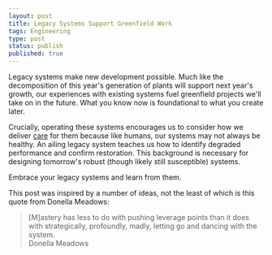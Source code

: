 ```yaml
---
layout: post
title: Legacy Systems Support Greenfield Work
tags: Engineering
type: post
status: publish
published: true
---
```


Legacy systems make new development possible. Much like the decomposition of
this year's generation of plants will support next year's growth, our
experiences with existing systems fuel greenfield projects we'll take on in the
future. What you know now is foundational to what you create later.

Crucially, operating these systems encourages us to consider how we deliver
[care](/posts/care-for-software.html) for them because like humans, our systems
may not always be healthy. An ailing legacy system teaches us how to identify
degraded performance and confirm restoration. This background is necessary for
designing tomorrow's robust (though likely still susceptible) systems.

Embrace your legacy systems and learn from them.

This post was inspired by a number of ideas, not the least of which is this
quote from Donella Meadows:

<blockquote>
[M]astery has less to do with pushing leverage points than it does with
strategically, profoundly, madly, letting go and dancing with the system.
<footer>
Donella Meadows
</footer>
</blockquote>
